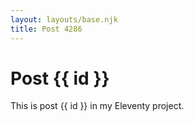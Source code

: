 ```yaml
---
layout: layouts/base.njk
title: Post 4286
---
```


# Post {{ id }}

This is post {{ id }} in my Eleventy project.
